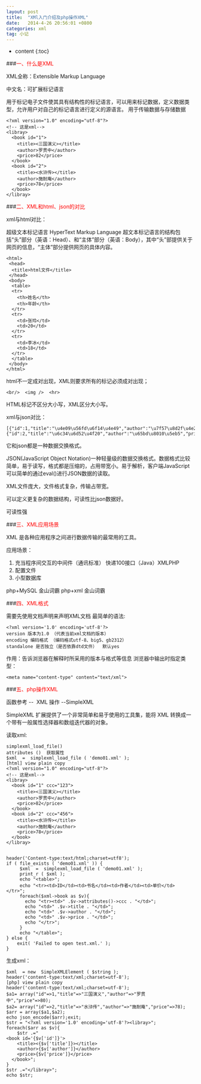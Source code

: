 ```yaml
---
layout: post
title:  "XMl入门介绍及php操作XML"
date:   2014-4-26 20:56:01 +0800
categories: xml
tag: 小记
---
```


* content
{:toc}

###<font color="red">一、什么是XML</font>

XML全称：Extensible Markup Language

中文名：可扩展标记语言

用于标记电子文件使其具有结构性的标记语言，可以用来标记数据，定义数据类型，允许用户对自己的标记语言进行定义的源语言。
用于传输数据与存储数据

	<?xml version="1.0" encoding="utf-8"?>  
	<!-- 这是xml-->  
	<libray>  
	  <book id="1">  
	    <title><三国演义></title>  
	    <author>罗贯中</author>  
	    <price>82</price>  
	  </book>  
	  <book id="2">  
	    <title><水浒传></title>  
	    <author>施耐庵</author>  
	    <price>78</price>  
	  </book>  
	</libray>  

###<font color="red">二、XML和html、json的对比</font>


xml与html对比：

超级文本标记语言 HyperText Markup Language
超文本标记语言的结构包括“头”部分（英语：Head）、和“主体”部分（英语：Body），其中“头”部提供关于网页的信息，“主体”部分提供网页的具体内容。

	<html>  
	 <head>  
	  <title>html文件</title>  
	 </head>  
	 <body>  
	  <table>  
	  <tr>  
	    <th>姓名</th>  
	    <th>年龄</th>  
	  </tr>  
	  <tr>  
	    <td>张玲</td>  
	    <td>20</td>  
	  </tr>  
	  <tr>  
	    <td>李冰</td>  
	    <td>18</td>  
	  </tr>  
	  </table>  
	 </body>  
	</html>  


html不一定成对出现，XML则要求所有的标记必须成对出现；

	<br/>  <img />  <hr>

HTML标记不区分大小写，XML区分大小写。

xml与json对比：

	[{"id":1,"title":"\u4e09\u56fd\u6f14\u4e49","author":"\u7f57\u8d2f\u4e2d","price":80},{"id":2,"title":"\u6c34\u6d52\u4f20","author":"\u65bd\u8010\u5eb5","price":78}]  


它和json都是一种数据交换格式。

JSON(JavaScript Object Notation)一种轻量级的数据交换格式。数据格式比较简单，易于读写，格式都是压缩的，占用带宽小。易于解析，客户端JavaScript可以简单的通过eval()进行JSON数据的读取。

XML文件庞大，文件格式复杂，传输占带宽。

可以定义更复杂的数据结构，可读性比json数据好。

可读性强

###<font color="red">三、XML应用场景</font>


XML 是各种应用程序之间进行数据传输的最常用的工具。

应用场景：

1. 充当程序间交互的中间件（通讯标准）
快递100接口（Java）XMLPHP
2. 配置文件
3. 小型数据库

php+MySQL 金山词霸
php+xml 金山词霸

###<font color="red">四、XML格式</font>

需要先使用文档声明来声明XML文档
最简单的语法:

	<?xml version='1.0' encoding='utf-8'?>
	version 版本为1.0 （代表当前xml文档的版本）
	encoding 编码格式 （编码格式utf-8、big5、gb2312）
	standalone 是否独立（是否依靠dtd文件）  默认yes 

作用：告诉浏览器在解释时所采用的版本与格式等信息
浏览器中输出时指定类型：

	<meta name="content-type" content="text/xml">

###<font color="red">五、php操作XML</font>

函数参考 --  XML 操作 --SimpleXML

SimpleXML 扩展提供了一个非常简单和易于使用的工具集，能将 XML 转换成一个带有一般属性选择器和数组迭代器的对象。

读取xml:

	simplexml_load_file()
	attributes ()  获取属性
	$xml  =  simplexml_load_file ( 'demo01.xml' );
	[html] view plain copy 
	<?xml version="1.0" encoding="utf-8"?>  
	<!-- 这是xml-->  
	<libray>  
	  <book id="1" ccc="123">  
	    <title><三国演义></title>  
	    <author>罗贯中</author>  
	    <price>82</price>  
	  </book>  
	  <book id="2" ccc="456">  
	    <title><水浒传></title>  
	    <author>施耐庵</author>  
	    <price>78</price>  
	  </book>  
	</libray>  


	header('Content-type:text/html;charset=utf8');  
	if ( file_exists ( 'demo01.xml' )) {  
	     $xml  =  simplexml_load_file ( 'demo01.xml' );  
	     print_r ( $xml );  
	     echo "<table>";  
	     echo "<tr><td>ID</td><td>书名</td><td>作者</td><td>单价</td></tr>";  
	     foreach($xml->book as $v){  
	       echo "<tr><td>" .$v->attributes()->ccc . "</td>";  
	       echo "<td>" .$v->title . "</td>";  
	       echo "<td>" .$v->author . "</td>";  
	       echo "<td>" .$v->price . "</td>";  
	       echo "</tr>";  
	     }  
	     echo "</table>";  
	} else {  
	    exit( 'Failed to open test.xml.' );  
	}  

生成xml：

	$xml  = new  SimpleXMLElement ( $string );
	header('content-type:text/xml;charset=utf-8');
	[php] view plain copy 
	header('content-type:text/xml;charset=utf-8');  
	$a1= array("id"=>1,"title"=>"三国演义","author"=>"罗贯中","price"=>80);  
	$a2= array("id"=>2,"title"=>"水浒传","author"=>"施耐庵","price"=>78);  
	$arr = array($a1,$a2);  
	echo json_encode($arr);exit;  
	$str = "<?xml version='1.0' encoding='utf-8'?><libray>";  
	foreach($arr as $v){  
	    $str .="  
	<book id='{$v['id']}'>  
	    <title><{$v['title']}></title>  
	    <author>{$v['author']}</author>  
	    <price>{$v['price']}</price>  
	  </book>";  
	}  
	$str .="</libray>";  
	echo $str;  